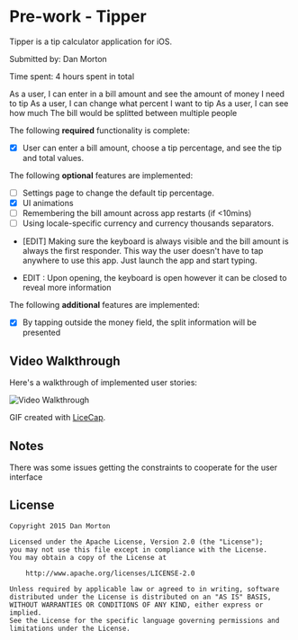 # Pre-work - Tipper

Tipper is a tip calculator application for iOS.

Submitted by: Dan Morton

Time spent: 4 hours spent in total

As a user, I can enter in a bill amount and see the amount of money I need to tip
As a user, I can change what percent I want to tip
As a user, I can see how much The bill would be splitted between multiple people

The following **required** functionality is complete:
* [x] User can enter a bill amount, choose a tip percentage, and see the tip and total values.

The following **optional** features are implemented:
* [ ] Settings page to change the default tip percentage.
* [x] UI animations
* [ ] Remembering the bill amount across app restarts (if <10mins)
* [ ] Using locale-specific currency and currency thousands separators.
* [EDIT] Making sure the keyboard is always visible and the bill amount is always the first responder. This way the user doesn't have to tap anywhere to use this app. Just launch the app and start typing.


* EDIT : Upon opening, the keyboard is open however it can be closed to reveal more information


The following **additional** features are implemented:

- [X] By tapping outside the money field, the split information will be presented

## Video Walkthrough 

Here's a walkthrough of implemented user stories:

<img src='http://i.imgur.com/qENliLO.gifv' title='Video Walkthrough' width='' alt='Video Walkthrough' />

GIF created with [LiceCap](http://www.cockos.com/licecap/).

## Notes

There was some issues getting the constraints to cooperate for the user interface
## License

    Copyright 2015 Dan Morton

    Licensed under the Apache License, Version 2.0 (the "License");
    you may not use this file except in compliance with the License.
    You may obtain a copy of the License at

        http://www.apache.org/licenses/LICENSE-2.0

    Unless required by applicable law or agreed to in writing, software
    distributed under the License is distributed on an "AS IS" BASIS,
    WITHOUT WARRANTIES OR CONDITIONS OF ANY KIND, either express or implied.
    See the License for the specific language governing permissions and
    limitations under the License.
